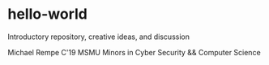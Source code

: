# hello-world
Introductory repository, creative ideas, and discussion

Michael Rempe C'19 MSMU
Minors in Cyber Security && Computer Science
